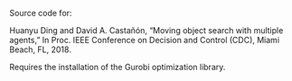 Source code for:

Huanyu Ding and David A. Castañón, “Moving object search with multiple agents,” In Proc. IEEE Conference on Decision and Control (CDC), Miami Beach, FL, 2018. 

Requires the installation of the Gurobi optimization library.

